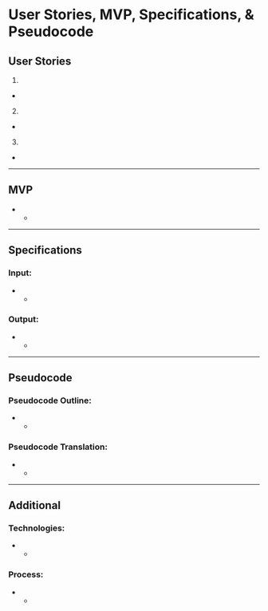 <!-- Stories_MVP_Specs_Pseudocode.md -->

User Stories, MVP, Specifications, & Pseudocode
==========================================================================

## User Stories

1.
  -
2.
  -
3.
  -

--------------------------------------------------------------------------

## MVP

-
  +

--------------------------------------------------------------------------

## Specifications

### Input:
-
  +

### Output:
-
  +

--------------------------------------------------------------------------

## Pseudocode

### Pseudocode Outline:
-
  +

### Pseudocode Translation:
-
  +

--------------------------------------------------------------------------

## Additional

### Technologies:
-
  +

### Process:
-
  +
